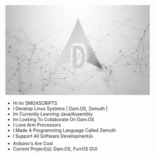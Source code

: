 ![IMG_BANNER](https://github.com/SMGXSCRIPTS/SMGXSCRIPTS/raw/main/DAM.OS_GIT_WALLPAPER.jpg)
- Hi Im SMGXSCRIPTS
- I Develop Linux Systems | Dam.OS, Zemuth |
- Im Currently Learning Java/Assembly
- Im Looking To Collaborate On Dam.OS
- I Love Arm Processors
- I Made A Programming Language Called Zemuth
- I Support All Software Development👍
- Arduino's Are Cool
- Current Project[s]: Dam.OS, FurrOS GUI
